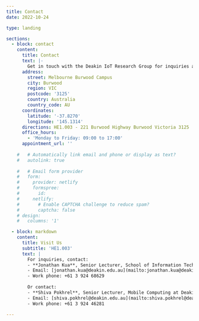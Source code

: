 ```yaml
---
title: Contact
date: 2022-10-24

type: landing

sections:
  - block: contact
    content:
      title: Contact
      text: |-
        Get in touch with the Deakin IoT Research Group for inquiries about our projects, research opportunities, or collaborations.
      address:
        street: Melbourne Burwood Campus
        city: Burwood
        region: VIC
        postcode: '3125'
        country: Australia
        country_code: AU
      coordinates:
        latitude: '-37.8270'
        longitude: '145.1314'
      directions: HE1.003 - 221 Burwood Highway Burwood Victoria 3125
      office_hours:
        - 'Monday to Friday: 09:00 to 17:00'
      appointment_url: ''
    
    #   # Automatically link email and phone or display as text?
    #   autolink: true
    
    #   # Email form provider
    #   form:
    #     provider: netlify
    #     formspree:
    #       id:
    #     netlify:
    #       # Enable CAPTCHA challenge to reduce spam?
    #       captcha: false
    # design:
    #   columns: '1'

  - block: markdown
    content:
      title: Visit Us
      subtitle: 'HE1.003'
      text: |
        For inquiries, contact:
        - **Jonathan Kua**, Senior Lecturer, School of Information Technology at Deakin University
        - Email: [jonathan.kua@deakin.edu.au](mailto:jonathan.kua@deakin.edu.au)
        - Work phone: +61 3 924 68629
        
        Or contact:
        - **Shiva Pokhrel**, Senior Lecturer, Mobile Computing at Deakin University
        - Email: [shiva.pokhrel@deakin.edu.au](mailto:shiva.pokhrel@deakin.edu.au)
        - Work phone: +61 3 924 46281
    
---
```

